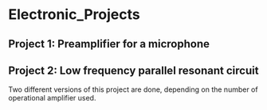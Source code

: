 # Electronic_Projects
## Project 1: Preamplifier for a microphone

## Project 2: Low frequency parallel resonant circuit
Two different versions of this project are done, depending on the number of operational amplifier used.
